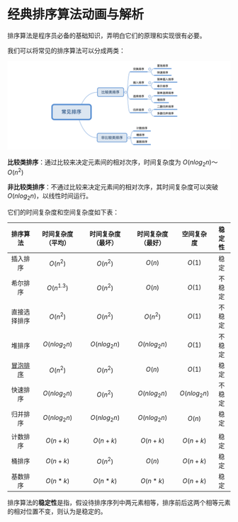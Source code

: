 # 经典排序算法动画与解析

排序算法是程序员必备的基础知识，弄明白它们的原理和实现很有必要。

我们可以将常见的排序算法可以分成两类：

![](sort-category.png)

**比较类排序**：通过比较来决定元素间的相对次序，时间复杂度为 $O(nlog_2n)～O(n^2)$

**非比较类排序**：不通过比较来决定元素间的相对次序，其时间复杂度可以突破  $O(nlog_2n)$，以线性时间运行。

它们的时间复杂度和空间复杂度如下表：

|        排序算法        | 时间复杂度（平均） | 时间复杂度（最坏） | 时间复杂度（最好） |  空间复杂度  | 稳定性 |
| :--------------------: | :----------------: | :----------------: | :----------------: | :----------: | :----: |
|        插入排序        |      $O(n^2)$      |      $O(n^2)$      |       $O(n)$       |    $O(1)$    |  稳定  |
|        希尔排序        |    $O(n^{1.3})$    |      $O(n^2)$      |       $O(n)$       |    $O(1)$    | 不稳定 |
|      直接选择排序      |      $O(n^2)$      |      $O(n^2)$      |      $O(n^2)$      |    $O(1)$    | 不稳定 |
|         堆排序         |    $O(nlog_2n)$    |    $O(nlog_2n)$    |    $O(nlog_2n)$    |    $O(1)$    | 不稳定 |
| [冒泡排序](BubbleSort) |      $O(n^2)$      |      $O(n^2)$      |       $O(n)$       |    $O(1)$    |  稳定  |
|        快速排序        |    $O(nlog_2n)$    |      $O(n^2)$      |    $O(nlog_2n)$    | $O(nlog_2n)$ | 不稳定 |
|        归并排序        |    $O(nlog_2n)$    |    $O(nlog_2n)$    |    $O(nlog_2n)$    |    $O(n)$    |  稳定  |
|                        |                    |                    |                    |              |        |
|        计数排序        |      $O(n+k)$      |      $O(n+k)$      |      $O(n+k)$      |   $O(n+k)$   |  稳定  |
|         桶排序         |      $O(n+k)$      |      $O(n^2)$      |       $O(n)$       |   $O(n+k)$   |  稳定  |
|        基数排序        |      $O(n*k)$      |      $O(n*k)$      |      $O(n*k)$      |   $O(n+k)$   |  稳定  |

排序算法的**稳定性**是指，假设待排序序列中两元素相等，排序前后这两个相等元素的相对位置不变，则认为是稳定的。